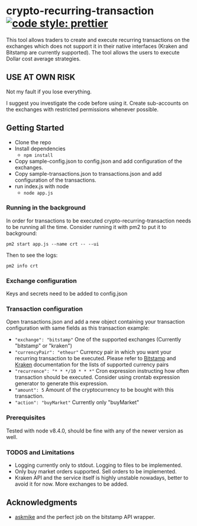 # crypto-recurring-transaction [![code style: prettier](https://img.shields.io/badge/code_style-prettier-ff69b4.svg?style=flat-square)](https://github.com/prettier/prettier)

This tool allows traders to create and execute recurring transactions on the exchanges which does not support it in their native interfaces (Kraken and Bitstamp are currently supported). The tool allows the users to execute Dollar cost average strategies.

## USE AT OWN RISK

Not my fault if you lose everything.

I suggest you investigate the code before using it. Create sub-accounts on the exchanges with restricted permissions whenever possible.

## Getting Started

* Clone the repo
* Install dependencies
  * `npm install`
* Copy sample-config.json to config.json and add configuration of the exchanges.
* Copy sample-transactions.json to transactions.json and add configuration of the transactions.
* run index.js with node
  * `node app.js`

### Running in the background

In order for transactions to be executed crypto-recurring-transaction needs to be running all the time. Consider running it with pm2 to put it to background:

`pm2 start app.js --name crt -- --ui`

Then to see the logs:

`pm2 info crt`

### Exchange configuration

Keys and secrets need to be added to config.json

### Transaction configuration

Open transactions.json and add a new object containing your transaction configuration with same fields as this transaction example:

* `"exchange": "bitstamp"` One of the supported exchanges (Currently "bitstamp" or "kraken")
* `"currencyPair": "etheur"` Currency pair in which you want your recurring transaction to be executed. Please refer to [Bitstamp](https://www.bitstamp.net/api/) and [Kraken](https://api.kraken.com/0/public/AssetPairs) documentation for the lists of supported currency pairs
* `"recurrence": "* * */10 * * *"` Cron expression instructing how often transaction should be executed. Consider using crontab expression generator to generate this expression.
* `"amount": 5` Amount of the cryptocurrency to be bought with this transaction.
* `"action": "buyMarket"` Currently only "buyMarket"

### Prerequisites

Tested with node v8.4.0, should be fine with any of the newer version as well.

### TODOS and Limitations

* Logging currently only to stdout. Logging to files to be implemented.
* Only buy market orders supported. Sell orders to be implemented.
* Kraken API and the service itself is highly unstable nowadays, better to avoid it for now. More exchanges to be added.

## Acknowledgments

* [askmike](https://github.com/askmike/) and the perfect job on the bitstamp API wrapper.
